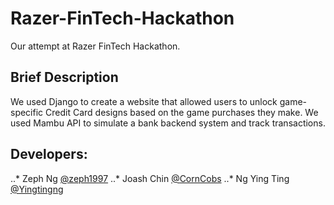 # Razer-FinTech-Hackathon
Our attempt at Razer FinTech Hackathon.

## Brief Description
We used Django to create a website that allowed users to unlock game-specific Credit Card designs based on the game purchases they make.
We used Mambu API to simulate a bank backend system and track transactions.

## Developers:
..* Zeph Ng [@zeph1997](https://github.com/zeph1997)
..* Joash Chin [@CornCobs](https://github.com/CornCobs)
..* Ng Ying Ting [@Yingtingng](https://github.com/Yingtingng)
